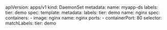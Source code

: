 apiVersion: apps/v1
kind:  DaemonSet
metadata:
  name: myapp-ds
  labels:
    tier: demo
spec:
  template:
    metadata:
      labels:
        tier: demo
      name: nginx
    spec:
      containers:
      - image: nginx
        name: nginx
        ports:
        - containerPort: 80
  selector:
    matchLabels:
      tier: demo
